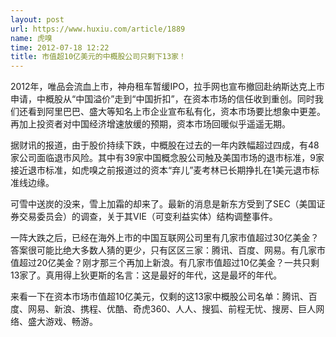 ```yaml
---
layout: post
url: https://www.huxiu.com/article/1889
name: 虎嗅
time: 2012-07-18 12:22
title: 市值超10亿美元的中概股公司只剩下13家！
---
```

2012年，唯品会流血上市，神舟租车暂缓IPO，拉手网也宣布撤回赴纳斯达克上市申请，中概股从“中国溢价”走到“中国折扣”，在资本市场的信任收到重创。同时我们还看到阿里巴巴、盛大等知名上市企业宣布私有化，资本市场要比想象中更差。再加上投资者对中国经济增速放缓的预期，资本市场回暖似乎遥遥无期。

据财讯的报道，由于股价持续下跌，中概股在过去的一年内跌幅超过四成，有48家公司面临退市风险。其中有39家中国概念股公司触及美国市场的退市标准，9家接近退市标准，如虎嗅之前报道过的资本“弃儿”麦考林已长期挣扎在1美元退市标准线边缘。

可雪中送炭的没来，雪上加霜的却来了。最新的消息是新东方受到了SEC（美国证券交易委员会）的调查，关于其VIE（可变利益实体）结构调整事件。

一阵大跌之后，已经在海外上市的中国互联网公司里有几家市值超过30亿美金？答案很可能比绝大多数人猜的更少，只有区区三家：腾讯、百度、网易。有几家市值超过20亿美金？刚才那三个再加上新浪。有几家市值超过10亿美金？一共只剩13家了。真用得上狄更斯的名言：这是最好的年代，这是最坏的年代。

来看一下在资本市场市值超10亿美元，仅剩的这13家中概股公司名单：腾讯、百度、网易、新浪、携程、优酷、奇虎360、人人、搜狐、前程无忧、搜房、巨人网络、盛大游戏、畅游。

